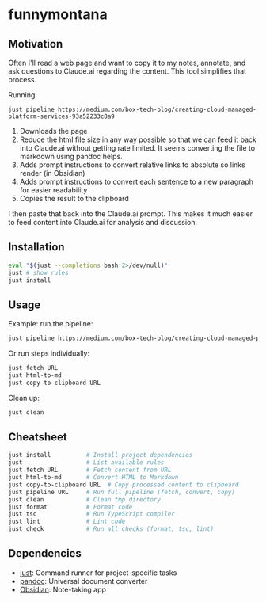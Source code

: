 # funnymontana

## Motivation

Often I'll read a web page and want to copy it to my notes, annotate, and ask questions to Claude.ai regarding the content. This tool simplifies that process.

Running:
```
just pipeline https://medium.com/box-tech-blog/creating-cloud-managed-platform-services-93a52233c8a9
```

1. Downloads the page
1. Reduce the html file size in any way possible so that we can feed it back into Claude.ai without getting rate limited.   It seems converting the file to markdown using pandoc helps.
3. Adds prompt instructions to convert relative links to absolute so links render (in Obsidian)
4. Adds prompt instructions to convert each sentence to a new paragraph for easier readability
5. Copies the result to the clipboard


I then paste that back into the Claude.ai prompt. This makes it much easier to feed content into Claude.ai for analysis and discussion.

## Installation

```bash
eval "$(just --completions bash 2>/dev/null)"
just # show rules
just install
```

## Usage

Example: run the pipeline:
```bash
just pipeline https://medium.com/box-tech-blog/creating-cloud-managed-platform-services-93a52233c8a9
```

Or run steps individually:
```bash
just fetch URL
just html-to-md
just copy-to-clipboard URL
```

Clean up:
```bash
just clean
```

## Cheatsheet

```bash
just install          # Install project dependencies
just                  # List available rules
just fetch URL        # Fetch content from URL
just html-to-md       # Convert HTML to Markdown
just copy-to-clipboard URL  # Copy processed content to clipboard
just pipeline URL     # Run full pipeline (fetch, convert, copy)
just clean            # Clean tmp directory
just format           # Format code
just tsc              # Run TypeScript compiler
just lint             # Lint code
just check            # Run all checks (format, tsc, lint)
```

## Dependencies

- [just](https://github.com/casey/just?tab=readme-ov-file#just): Command runner for project-specific tasks
- [pandoc](https://github.com/jgm/pandoc?tab=readme-ov-file#pandoc): Universal document converter
- [Obsidian](https://obsidian.md/download): Note-taking app
```
